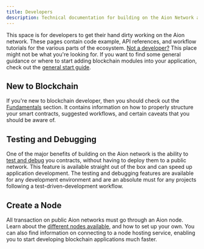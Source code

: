 ```yaml
---
title: Developers
description: Technical documentation for building on the Aion Network and it's ecosystem. You'll find API guides, code tutorials, and reference material here.
---
```


This space is for developers to get their hand dirty working on the Aion network. These pages contain code example, API references, and workflow tutorials for the various parts of the ecosystem. [Not a developer?](/) This place might not be what you're looking for. If you want to find some general guidance or where to start adding blockchain modules into your application, check out the [general start guide](/).

## New to Blockchain

If you're new to blockchain developer, then you should check out the [Fundamentals](fundamentals) section. It contains information on how to properly structure your smart contracts, suggested workflows, and certain caveats that you should be aware of.

## Testing and Debugging

One of the major benefits of building on the Aion network is the ability to [test and debug](testing-and-debugging) you contracts, without having to deploy them to a public network. This feature is available straight out of the box and can speed up application development. The testing and debugging features are available for any development environment and are an absolute must for any projects following a test-driven-development workflow.

## Create a Node

All transaction on public Aion networks must go through an Aion node. Learn about the [different nodes available](nodes), and how to set up your own. You can also find information on connecting to a node hosting service, enabling you to start developing blockchain applications much faster.
